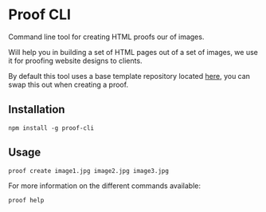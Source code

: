 # Proof CLI

Command line tool for creating HTML proofs our of images.

Will help you in building a set of HTML pages out of a set of images, we use it for proofing website designs to clients.

By default this tool uses a base template repository located [here](https://github.com/josh-taylor/proof-cli-base-template), you can swap this out when creating a proof.

## Installation

```
npm install -g proof-cli
```

## Usage

```
proof create image1.jpg image2.jpg image3.jpg
```

For more information on the different commands available:

```
proof help
```

